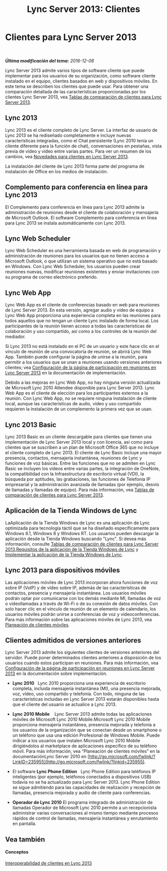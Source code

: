 ﻿---
title: 'Lync Server 2013: Clientes'
TOCTitle: Clientes para Lync Server
ms:assetid: e143ce9b-3624-4066-942d-6c86ad99be91
ms:mtpsurl: https://technet.microsoft.com/es-es/library/Gg398996(v=OCS.15)
ms:contentKeyID: 48276956
ms.date: 01/07/2017
mtps_version: v=OCS.15
ms.translationtype: HT
---

# Clientes para Lync Server 2013

 

_**Última modificación del tema:** 2016-12-08_

Lync Server 2013 admite varios tipos de software cliente que puede implementar para los usuarios de su organización, como software cliente instalado en el equipo, clientes basados en web y dispositivos móviles. En este tema se describen los clientes que puede usar. Para obtener una comparación detallada de las características proporcionadas por los clientes Lync Server 2013, vea [Tablas de comparación de clientes para Lync Server 2013](lync-server-2013-desktop-client-comparison-tables.md).

## Lync 2013

Lync 2013 es el cliente completo de Lync Server. La interfaz de usuario de Lync 2013 se ha rediseñado completamente e incluye nuevas características integradas, como el Chat persistente (Lync 2010 tenía un cliente diferente para la función de chat), conversaciones en pestañas, vista previa de vídeo y vídeo entre varias partes. Para ver un resumen de los cambios, vea [Novedades para clientes en Lync Server 2013](lync-server-2013-what-s-new-for-clients.md).

La instalación del cliente de Lync 2013 forma parte del programa de instalación de Office en los medios de instalación.

## Complemento para conferencia en línea para Lync 2013

El Complemento para conferencia en línea para Lync 2013 admite la administración de reuniones desde el cliente de colaboración y mensajería de Microsoft Outlook. El software Complemento para conferencia en línea para Lync 2013 se instala automáticamente con Lync 2013.

## Lync Web Scheduler

Lync Web Scheduler es una herramienta basada en web de programación y administración de reuniones para los usuarios que no tienen acceso a Microsoft Outlook, o que utilizan un sistema operativo que no está basado en Windows. Con Lync Web Scheduler, los usuarios pueden crear reuniones nuevas, modificar reuniones existentes y enviar invitaciones con su programa de correo electrónico preferido.

## Lync Web App

Lync Web App es el cliente de conferencias basado en web para reuniones de Lync Server 2013. En esta versión, agregar audio y vídeo de equipo a Lync Web App proporciona una experiencia completa en las reuniones para todos aquellos que no tengan un cliente Lync instalado de forma local. Los participantes de la reunión tienen acceso a todas las características de colaboración y uso compartido, así como a los controles de la reunión del mediador.

Si Lync 2013 no está instalado en el PC de un usuario y este hace clic en el vínculo de reunión de una convocatoria de reunión, se abrirá Lync Web App. También puede configurar la página de unirse a la reunión, para permitir a los usuarios que se unan a reuniones usando versiones anteriores clientes; vea [Configuración de la página de participación en reuniones en Lync Server 2013](lync-server-2013-configuring-the-meeting-join-page.md) en la documentación de implementación.

Debido a las mejoras en Lync Web App, no hay ninguna versión actualizada de Microsoft Lync 2010 Attendee disponible para Lync Server 2013. Lync Web App es el cliente de elección para los participantes externos a la reunión. Con Lync Web App, no se requiere ninguna instalación de cliente local, aunque las características de audio, vídeo y uso compartido requieren la instalación de un complemento la primera vez que se usan.

## Lync 2013 Basic

Lync 2013 Basic es un cliente descargable para clientes que tienen una implementación de Lync Server 2013 local y con licencia, así como para clientes que se suscriben a un plan de Microsoft Office 365 que no incluye el cliente completo de Lync 2013. El cliente de Lync Basic incluye una mayor presencia, contactos, mensajería instantánea, reuniones de Lync y funciones de voz básicas. Entre las funciones que no se admiten en Lync Basic se incluyen los vídeos entre varias partes, la integración de OneNote, la compatibilidad con la Infraestructura de escritorio virtual (VDI), la búsqueda por aptitudes, las grabaciones, las funciones de Telefonía IP empresarial y la administración avanzada de llamadas (por ejemplo, desvío de llamadas y llamadas de equipo). Para más información, vea [Tablas de comparación de clientes para Lync Server 2013](lync-server-2013-desktop-client-comparison-tables.md).

## Aplicación de la Tienda Windows de Lync

LaAplicación de la Tienda Windows de Lync es una aplicación de Lync optimizada para tecnología táctil que se ha diseñado específicamente para Windows 8.1, Windows 8 y Windows RT. Los usuarios pueden descargar la aplicación desde la Tienda Windows buscando "Lync". Si desea más información, consulte [Tablas de comparación de clientes para Lync Server 2013](lync-server-2013-desktop-client-comparison-tables.md),[Requisitos de la aplicación de la Tienda Windows de Lync](lync-server-2013-lync-windows-store-app-requirements.md) y [Implementar la aplicación de la Tienda Windows de Lync](lync-server-2013-deploying-lync-windows-store-app.md).

## Lync 2013 para dispositivos móviles

Las aplicaciones móviles de Lync 2013 incorporan ahora funciones de voz sobre IP (VoIP) y de vídeo sobre IP, además de las características de contactos, presencia y mensajería instantánea. Los usuarios móviles podrán optar por comunicarse con los demás mediante MI, llamadas de voz o videollamadas a través de Wi-Fi o de su conexión de datos móviles. Con solo hacer clic en el vínculo de reunión de un elemento de calendario, los usuarios móviles podrán unirse a conferencias de voz y videoconferencias. Para más información sobre las aplicaciones móviles de Lync 2013, vea [Planeación de clientes móviles](lync-server-2013-planning-for-mobile-clients.md).

## Clientes admitidos de versiones anteriores

Lync Server 2013 admite los siguientes clientes de versiones anteriores del servidor. Puede poner determinados clientes anteriores a disposición de los usuarios cuando estos participan en reuniones. Para más información, vea [Configuración de la página de participación en reuniones en Lync Server 2013](lync-server-2013-configuring-the-meeting-join-page.md) en la documentación sobre implementación.

  - **Lync 2010**   Lync 2010 proporciona una experiencia de escritorio completa, incluida mensajería instantánea (MI), una presencia mejorada, voz, vídeo, uso compartido y telefonía. Con todo, ninguna de las características incluidas en Lync Server 2013 estarán disponibles hasta que el cliente del usuario se actualice a Lync 2013.

  - **Lync 2010 Mobile**    Lync Server 2013 admite todas las aplicaciones móviles de Microsoft Lync 2010 Mobile.Microsoft Lync 2010 Mobile proporciona mensajería instantánea, presencia mejorada y telefonía a los usuarios de la organización que se conectan desde un smartphone o un teléfono que usa una edición Profesional de Windows Mobile. Puede indicar a los usuarios que instalen Microsoft Lync 2010 Mobile dirigiéndolos al marketplace de aplicaciones específico de su teléfono móvil. Para más información, vea “Planeación de clientes móviles” en la documentaciónLync Server 2010 en [http://go.microsoft.com/fwlink/?LinkID=235955](http://go.microsoft.com/fwlink/?linkid=235955).

  - El software **Lync Phone Edition**   Lync Phone Edition para teléfonos IP inteligentes (por ejemplo, teléfonos conectados a dispositivos USB) todavía no se ha actualizado para Lync Server 2013. Lync Phone Edition se sigue admitiendo para las capacidades de realización y recepción de llamadas, presencia mejorada y audio de cliente para conferencias.

  - **Operador de Lync 2010** El programa integrado de administración de llamadas Operador de Microsoft Lync 2010 permite a un recepcionista administrar varias conversaciones al mismo tiempo mediante procesos rápidos de control de llamadas, mensajería instantánea y enrutamiento en pantalla.

## Vea también

#### Conceptos

[Interoperabilidad de clientes en Lync 2013](lync-server-2013-client-interoperability-in-lync-2013.md)

